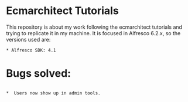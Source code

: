 # Ecmarchitect Tutorials
This repository is about my work following the ecmarchitect tutorials and trying to replicate it in my machine. It is focused in Alfresco 6.2.x, so the versions used are:

    * Alfresco SDK: 4.1

# Bugs solved:
## 
    *  Users now show up in admin tools.


